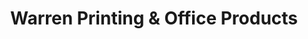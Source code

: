 ---
title: "Warren Printing & Office Products"
url: /ottawa/warren-printing-and-office-products/
shop: office supplies
---